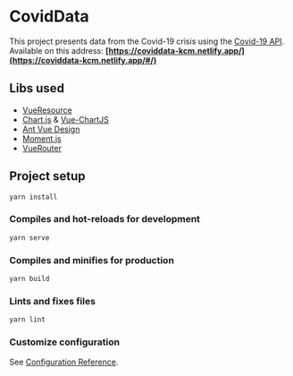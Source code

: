 # CovidData

This project presents data from the Covid-19 crisis using the [Covid-19 API](https://api.covid19api.com/).
Available on this address: **[https://coviddata-kcm.netlify.app/](https://coviddata-kcm.netlify.app/#/)**

## Libs used 

- [VueResource](https://github.com/pagekit/vue-resource)
- [Chart.js](https://www.chartjs.org/) & [Vue-ChartJS](https://vue-chartjs.org/)
- [Ant Vue Design](https://www.antdv.com/docs/vue/introduce/)
- [Moment.js](https://momentjs.com/)
- [VueRouter](https://router.vuejs.org/)

## Project setup
```
yarn install
```

### Compiles and hot-reloads for development
```
yarn serve
```

### Compiles and minifies for production
```
yarn build
```

### Lints and fixes files
```
yarn lint
```

### Customize configuration
See [Configuration Reference](https://cli.vuejs.org/config/).
